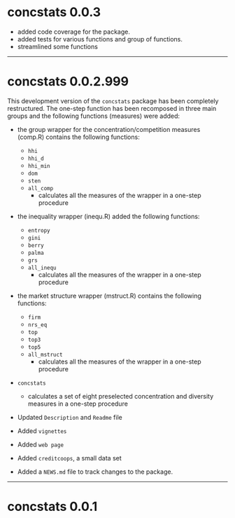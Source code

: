 # concstats 0.0.3

* added code coverage for the package.
* added tests for various functions and group of functions.
* streamlined some functions


---
# concstats 0.0.2.999

This development version of the ``concstats`` package has been completely
restructured. The one-step function has been recomposed in three main groups and
the following functions (measures) were added:

* the group wrapper for the concentration/competition measures (comp.R) contains
the following functions:
  + `hhi`
  + `hhi_d`
  + `hhi_min`
  + `dom`
  + `sten`
  + `all_comp` 
    - calculates all the measures of the wrapper in a one-step procedure
      
* the inequality wrapper (inequ.R) added the following functions:
  + `entropy`
  + `gini`
  + `berry`
  + `palma`
  + `grs`
  + `all_inequ`
    - calculates all the measures of the wrapper in a one-step procedure
    
* the market structure wrapper (mstruct.R) contains the following functions:
  + `firm`
  + `nrs_eq`
  + `top`
  + `top3`
  + `top5`
  + `all_mstruct`
    - calculates all the measures of the wrapper in a one-step procedure
 
* `concstats`
  + calculates a set of eight preselected concentration and diversity measures
    in a one-step procedure
  
* Updated `Description` and `Readme` file

* Added `vignettes`

* Added `web page`

* Added `creditcoops`, a small data set 

* Added a `NEWS.md` file to track changes to the package.
 
---
# concstats 0.0.1
